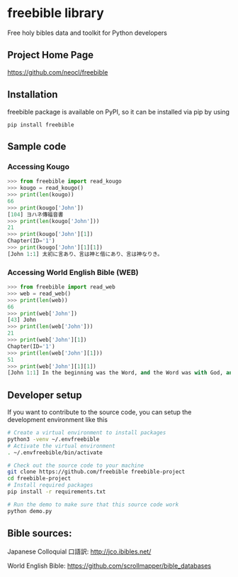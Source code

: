 # freebible library

Free holy bibles data and toolkit for Python developers

## Project Home Page

https://github.com/neocl/freebible

## Installation

freebible package is available on PyPI, so it can be installed via pip by using

```
pip install freebible
```

## Sample code

### Accessing Kougo

```python
>>> from freebible import read_kougo
>>> kougo = read_kougo()
>>> print(len(kougo))
66
>>> print(kougo['John'])
[104] ヨハネ傳福音書
>>> print(len(kougo['John']))
21
>>> print(kougo['John'][1])
Chapter(ID='1')
>>> print(kougo['John'][1][1])
[John 1:1] 太初に言あり、言は神と偕にあり、言は神なりき。
```

### Accessing World English Bible (WEB)

```python
>>> from freebible import read_web
>>> web = read_web()
>>> print(len(web))
66
>>> print(web['John'])
[43] John
>>> print(len(web['John']))
21
>>> print(web['John'][1])
Chapter(ID='1')
>>> print(len(web['John'][1]))
51
>>> print(web['John'][1][1])
[John 1:1] In the beginning was the Word, and the Word was with God, and the Word was God.
```

## Developer setup

If you want to contribute to the source code, you can setup the development environment like this
```bash
# Create a virtual environment to install packages
python3 -venv ~/.envfreebible
# Activate the virtual environment
. ~/.envfreebible/bin/activate

# Check out the source code to your machine
git clone https://github.com/freebible freebible-project
cd freebible-project
# Install required packages
pip install -r requirements.txt

# Run the demo to make sure that this source code work
python demo.py
```

## Bible sources:

Japanese Colloquial 口語訳: http://jco.ibibles.net/

World English Bible: https://github.com/scrollmapper/bible_databases
